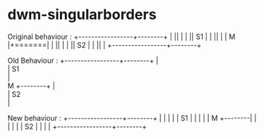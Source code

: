 # dwm-singularborders
Original behaviour :
+-----------------+--------+
|                 ||       |
|                 ||  S1   |
|                 ||       |
|        M        |+=======|
|                 ||       |
|                 ||  S2   |
|                 ||       |
+-----------------+--------+

Old Behaviour :
+-----------------+--------+
                  |        
                  |   S1  
                  |        
         M        +--------+
                  |        
                  |   S2   
                  |        

New behaviour :
+-----------------+--------+
|                 |        |
|                 |   S1   |
|                 |        |
|        M        +--------|
|                 |        |
|                 |   S2   |
|                 |        |
+-----------------+--------+
